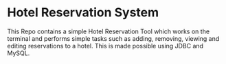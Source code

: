 # Hotel Reservation System

This Repo contains a simple Hotel Reservation Tool which works on the terminal and performs simple tasks such as adding, removing, viewing and editing reservations to a hotel.
This is made possible using JDBC and MySQL.
